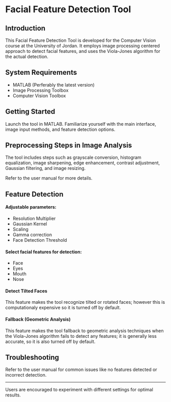 # Facial Feature Detection Tool

## Introduction
This Facial Feature Detection Tool is developed for the Computer Vision course at the University of Jordan. It employs image processing centered approach to detect facial features, and uses the Viola-Jones algorithm for the actual detection.

## System Requirements
* MATLAB (Perferably the latest version)
* Image Processing Toolbox
* Computer Vision Toolbox

## Getting Started
Launch the tool in MATLAB.
Familiarize yourself with the main interface, image input methods, and feature detection options.

## Preprocessing Steps in Image Analysis
The tool includes steps such as grayscale conversion, histogram equalization, image sharpening, edge enhancement, contrast adjustment, Gaussian filtering, and image resizing.

Refer to the user manual for more details.

## Feature Detection

#### Adjustable parameters:
* Resolution Multiplier
* Gaussian Kernel
* Scaling
* Gamma correction
* Face Detection Threshold

#### Select facial features for detection:
* Face
* Eyes
* Mouth
* Nose

#### Detect Tilted Faces
This feature makes the tool recognize tilted or rotated faces; however this is computationaly expensive so it is turned off by default.

#### Fallback (Geometric Analysis)
This feature makes the tool fallback to geometric analysis techniques when the Viola-Jones algorithm fails to detect any features; it is generally less accurate, so it is also turned off by default.

## Troubleshooting
Refer to the user manual for common issues like no features detected or incorrect detection.

<hr>
Users are encouraged to experiment with different settings for optimal results.